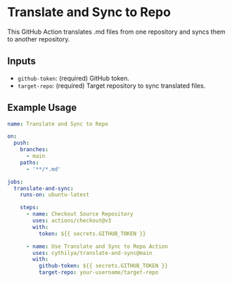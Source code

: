 # Translate and Sync to Repo

This GitHub Action translates .md files from one repository and syncs them to another repository.

## Inputs

- `github-token`: (required) GitHub token.
- `target-repo`: (required) Target repository to sync translated files.

## Example Usage

```yaml
name: Translate and Sync to Repo

on:
  push:
    branches:
      - main
    paths:
      - '**/*.md'

jobs:
  translate-and-sync:
    runs-on: ubuntu-latest

    steps:
      - name: Checkout Source Repository
        uses: actions/checkout@v3
        with:
          token: ${{ secrets.GITHUB_TOKEN }}

      - name: Use Translate and Sync to Repo Action
        uses: cythilya/translate-and-sync@main
        with:
          github-token: ${{ secrets.GITHUB_TOKEN }}
          target-repo: your-username/target-repo
```
